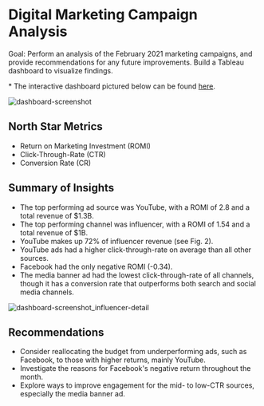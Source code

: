 # Digital Marketing Campaign Analysis
Goal: Perform an analysis of the February 2021 marketing campaigns, and provide recommendations for any future improvements. Build a Tableau dashboard to visualize findings.

\* The interactive dashboard pictured below can be found [here](https://public.tableau.com/app/profile/angela.rodriguez5585/viz/MarketingAnalysisDashboard_17237537797790/MarketingDashboard).

![dashboard-screenshot](https://github.com/user-attachments/assets/b447a679-9813-4ee3-8423-b2b0a8cfd6b8)

## North Star Metrics
* Return on Marketing Investment (ROMI)
* Click-Through-Rate (CTR)
* Conversion Rate (CR)

## Summary of Insights
* The top performing ad source was YouTube, with a ROMI of 2.8 and a total revenue of $1.3B.
* The top performing channel was influencer, with a ROMI of 1.54 and a total revenue of $1B. 
* YouTube makes up 72% of influencer revenue (see Fig. 2).
* YouTube ads had a higher click-through-rate on average than all other sources.
* Facebook had the only negative ROMI (-0.34).
* The media banner ad had the lowest click-through-rate of all channels, though it has a conversion rate that outperforms both search and social media channels.

![dashboard-screenshot_influencer-detail](https://github.com/user-attachments/assets/d20b2758-cabd-46fb-9e68-535da783d925)

## Recommendations
* Consider reallocating the budget from underperforming ads, such as Facebook, to those with higher returns, mainly YouTube.
* Investigate the reasons for Facebook's negative return throughout the month.
* Explore ways to improve engagement for the mid- to low-CTR sources, especially the media banner ad.
